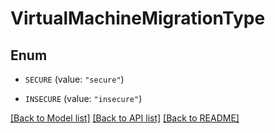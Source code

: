 # VirtualMachineMigrationType

## Enum


* `SECURE` (value: `"secure"`)

* `INSECURE` (value: `"insecure"`)


[[Back to Model list]](../README.md#documentation-for-models) [[Back to API list]](../README.md#documentation-for-api-endpoints) [[Back to README]](../README.md)


